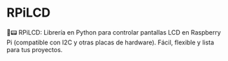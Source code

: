 # RPiLCD
🐍📟 RPiLCD: Librería en Python para controlar pantallas LCD en Raspberry Pi (compatible con I2C y otras placas de hardware). Fácil, flexible y lista para tus proyectos.
